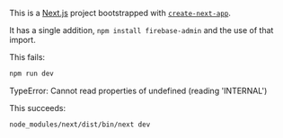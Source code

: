 This is a [Next.js](https://nextjs.org) project bootstrapped with [`create-next-app`](https://nextjs.org/docs/app/api-reference/cli/create-next-app).

It has a single addition, `npm install firebase-admin` and the use of that import.

This fails:
```bash
npm run dev
```

   TypeError: Cannot read properties of undefined (reading 'INTERNAL')

This succeeds:

```bash
node_modules/next/dist/bin/next dev
```
